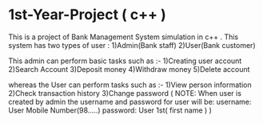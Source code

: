# 1st-Year-Project ( c++ )
This is a project of Bank Management System simulation in c++ . This system has two types of user : 1)Admin(Bank staff) 2)User(Bank customer)

This admin can perform basic tasks such as :-
  1)Creating user account
  2)Search Account
  3)Deposit money
  4)Withdraw money
  5)Delete account

whereas the User can perform tasks such as :-
  1)View person information
  2)Check transaction history
  3)Change password 
    ( NOTE: When user is created by admin the username and password for user will be:
        username: User Mobile Number(98.....)
        password: User 1st( first name )
    )


  
